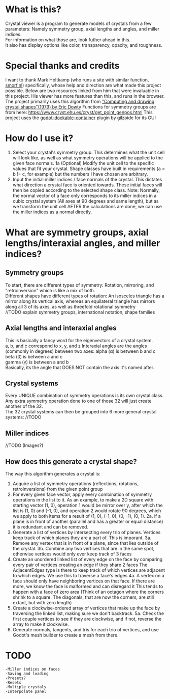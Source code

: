 # What is this?
Crystal viewer is a program to generate models of crystals from a few parameters: Namely symmetry group, axial lengths and angles, and miller indices.  
For information on what those are, look futher ahead in this.  
It also has display options like color, transparency, opacity, and roughness.  

# Special thanks and credits
I want to thank Mark Holtkamp (who runs a site with similar function, [smorf.nl](https://smorf.nl)) specifically, whose help and direction are what made this project possible. Below are two resources linked from him that were invaluable in this project. His viewer has more features than this, and runs in the browser.
The project primarily uses this algorithm from ["Computing and drawing crystal shapes"(1979) by Eric Dowty](http://www.minsocam.org/ammin/AM65/AM65_465.pdf)
Functions for symmetry groups are from here: https://www.cryst.ehu.es/cryst/get_point_genpos.html
This project uses the [godot-dockable-container](https://github.com/gilzoide/godot-dockable-container) plugin by gilzoide for its GUI

# How do I use it?
1. Select your crystal's symmetry group. This determines what the unit cell will look like, as well as what symmetry operations will be applied to the given face normals.
	1a (Optional) Modify the unit cell to the specific values that fit your crystal. Shape classes have built in requirements (a = b != c, for example) but the numbers I have chosen are arbitrary.
2. Input the initial miller indices / face normals of the crystal. This dictates what direction a crystal face is oriented towards. These initial faces will then be copied according to the selected shape class. 
	Note: Normally, the normal vector of a face only corresponds to its miller indices in a cubic crystal system (All axes at 90 degrees and same length), but as we transform the unit cell AFTER the calculations are done, we can use the miller indices as a normal directly.
# What are symmetry groups, axial lengths/interaxial angles, and miller indices?

## Symmetry groups
To start, there are different types of symmetry: Rotation, mirroring, and "retroinversion" which is like a mix of both.  
Different shapes have different types of rotation: An isosceles triangle has a mirror along its vertical axis, whereas an equilateral triangle has mirrors along all 3 of its axes, as well as threefold rotational symmetry  
//TODO explain symmetry groups, international notation, shape families

## Axial lengths and interaxial angles
This is basically a fancy word for the eigenvectors of a crystal system.  
a, b, and c correspond to x, y, and z
Interaxial angles are the angles (commonly in degrees) between two axes:
	alpha (α) is between b and c  
	beta (β) is between a and c  
	gamma (γ) is between a and b  
Basically, its the angle that DOES NOT contain the axis it's named after. 

## Crystal systems
Every UNIQUE combination of symmetry operations is its own crystal class.  
Any extra symmetry operation done to one of those 32 will just create another of the 32.  
The 32 crystal systems can then be grouped into 6 more general crystal systems:
//TODO

## Miller indices
//TODO (Images?)

## How does this generate a crystal shape?
The way this algorithm generates a crystal is:
1. Acquire a list of symmetry operations (reflections, rotations, retroinversions) from the given point group
2. For every given face vector, apply every combination of symmetry operations in the list to it.
    As an example, to make a 2D square with starting vector (1, 0), operation 1 would be mirror over y,
    after which the list is (1, 0) and (-1, 0), and operation 2 would rotate 90 degrees, which we apply to both items
    for a result of (1, 0), (-1, 0), (0, -1), (0, 1).
2a. if a plane is in front of another (parallel and has a greater or equal distance) it is redundant and can be removed.
3. Generate a list of vertices by intersecting every trio of planes.
    Vertices keep track of which planes they are a part of. This is imporant.
3a. Remove any vertex that is in front of a plane, since that lies outside of the crystal.
3b. Combine any two vertices that are in the same spot, otherwise vertices would only ever keep track of 3 faces
4. Create an unordered linked list of every edge on the face by comparing every pair of vertices creating an edge if they share 2 faces
    The AdjacentEdges type is there to keep track of which vertices are adjacent to which edges. We use this to traverse a face's edges
4a. A vertex on a face should only have neighboring vertices on that face. If there are more, we know the face is malformed and can disregard it
    This tends to happen with a face of zero area (Think of an octagon where the corners shrink to a square. The diagonals, that are now the corners, are still extant, but with zero length)
5. Create a clockwise-ordered array of vertices that make up the face by traversing the linked list, making sure we don't backtrack.
5a. Check the first couple vertices to see if they are clockwise, and if not, reverse the array to make it clockwise.
6. Generate normals, tangents, and tris for each trio of vertices, and use Godot's mesh builder to create a mesh from there.

# TODO
	-Miller indices on faces
	-Saving and loading
	-Presets?
	-Resets
 	-Multiple crystals
	-Interpolate panel
